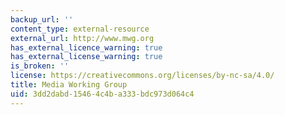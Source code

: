```yaml
---
backup_url: ''
content_type: external-resource
external_url: http://www.mwg.org
has_external_licence_warning: true
has_external_license_warning: true
is_broken: ''
license: https://creativecommons.org/licenses/by-nc-sa/4.0/
title: Media Working Group
uid: 3dd2dabd-1546-4c4b-a333-bdc973d064c4
---
```

